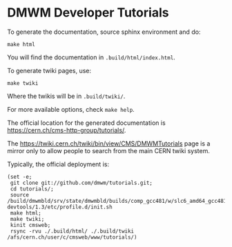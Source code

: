 # DMWM Developer Tutorials

To generate the documentation, source sphinx environment and do:

    make html

You will find the documentation in `.build/html/index.html`.

To generate twiki pages, use:

    make twiki

Where the twikis will be in `.build/twiki/`.

For more available options, check `make help`.

The official location for the generated documentation is https://cern.ch/cms-http-group/tutorials/.

The https://twiki.cern.ch/twiki/bin/view/CMS/DMWMTutorials page is a mirror 
only to allow people to search from the main CERN twiki system.

Typically, the official deployment is:

    (set -e;
     git clone git://github.com/dmwm/tutorials.git;
     cd tutorials/;
     source /build/dmwmbld/srv/state/dmwmbld/builds/comp_gcc481/w/slc6_amd64_gcc481/cms/wmcore-devtools/1.3/etc/profile.d/init.sh
     make html;
     make twiki;
     kinit cmsweb;
     rsync -rvu ./.build/html/ ./.build/twiki /afs/cern.ch/user/c/cmsweb/www/tutorials/)
